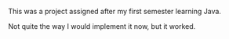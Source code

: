This was a project assigned after my first semester learning Java. 

Not quite the way I would implement it now, but it worked.
